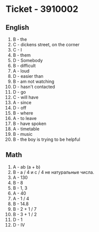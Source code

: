 # Ticket - 3910002
## English
1. B - the
2. C - dickens street, on the corner
3. C - I
4. B - them
5. D - Somebody
6. B - difficult
7. A - loud
8. D - easier than
9. B - am not watching
10. D - hasn't contacted
11. D - go
12. C - will have
13. A - since
14. D - off
15. B - where
16. A - to leave
17. B - have spoken
18. A - timetable
19. B - music
20. B - the boy is trying to be helpful

## Math
1. A - ab (a + b)
2. B - a / 4 и c / 4 не натуральные числа.
3. A - 130
4. B - 8
5. B - 1, 3
6. A - 40
7. A - 1 / 4
8. B - 14.8
9. B - 2 + 1 / 7
10. B - 3 + 1 / 2
11. D - 1
12. D - IV

